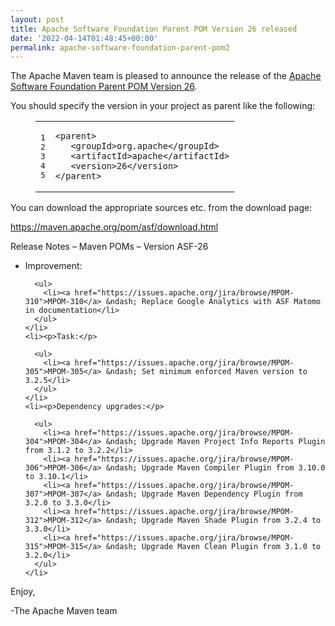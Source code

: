 ```yaml
---
layout: post
title: Apache Software Foundation Parent POM Version 26 released
date: '2022-04-14T01:48:45+00:00'
permalink: apache-software-foundation-parent-pom2
---
```

<div class="entry-content"><p>The Apache Maven team is pleased to announce the release of the
  <a href="https://maven.apache.org/pom/asf/">Apache Software Foundation Parent POM Version 26</a>.</p>

  <p>You should specify the version in your project as parent like the following:</p>

  <figure class='code'><figcaption><span></span></figcaption><div class="highlight"><table><tr><td class="gutter"><pre class="line-numbers"><span class='line-number'>1</span>
<span class='line-number'>2</span>
<span class='line-number'>3</span>
<span class='line-number'>4</span>
<span class='line-number'>5</span>
</pre></td><td class='code'><pre><code class='xml'><span class='line'><span class="nt">&lt;parent&gt;</span>
</span><span class='line'>   <span class="nt">&lt;groupId&gt;</span>org.apache<span class="nt">&lt;/groupId&gt;</span>
</span><span class='line'>   <span class="nt">&lt;artifactId&gt;</span>apache<span class="nt">&lt;/artifactId&gt;</span>
</span><span class='line'>   <span class="nt">&lt;version&gt;</span>26<span class="nt">&lt;/version&gt;</span>
</span><span class='line'><span class="nt">&lt;/parent&gt;</span>
</span></code></pre></td></tr></table></div></figure>


  <p>You can download the appropriate sources etc. from the download page:</p>

  <p><a href="https://maven.apache.org/pom/asf/download.html">https://maven.apache.org/pom/asf/download.html</a></p>

  <!-- more -->


  <p>Release Notes &ndash; Maven POMs &ndash; Version ASF-26</p>

  <ul>
    <li><p>Improvement:</p>

      <ul>
        <li><a href="https://issues.apache.org/jira/browse/MPOM-310">MPOM-310</a> &ndash; Replace Google Analytics with ASF Matomo in documentation</li>
      </ul>
    </li>
    <li><p>Task:</p>

      <ul>
        <li><a href="https://issues.apache.org/jira/browse/MPOM-305">MPOM-305</a> &ndash; Set minimum enforced Maven version to 3.2.5</li>
      </ul>
    </li>
    <li><p>Dependency upgrades:</p>

      <ul>
        <li><a href="https://issues.apache.org/jira/browse/MPOM-304">MPOM-304</a> &ndash; Upgrade Maven Project Info Reports Plugin from 3.1.2 to 3.2.2</li>
        <li><a href="https://issues.apache.org/jira/browse/MPOM-306">MPOM-306</a> &ndash; Upgrade Maven Compiler Plugin from 3.10.0 to 3.10.1</li>
        <li><a href="https://issues.apache.org/jira/browse/MPOM-307">MPOM-307</a> &ndash; Upgrade Maven Dependency Plugin from 3.2.0 to 3.3.0</li>
        <li><a href="https://issues.apache.org/jira/browse/MPOM-312">MPOM-312</a> &ndash; Upgrade Maven Shade Plugin from 3.2.4 to 3.3.0</li>
        <li><a href="https://issues.apache.org/jira/browse/MPOM-315">MPOM-315</a> &ndash; Upgrade Maven Clean Plugin from 3.1.0 to 3.2.0</li>
      </ul>
    </li>
  </ul>


  <p>Enjoy,</p>

  <p>-The Apache Maven team</p>
</div>
